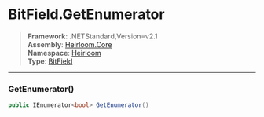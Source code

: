 # BitField.GetEnumerator

> **Framework**: .NETStandard,Version=v2.1  
> **Assembly**: [Heirloom.Core][0]  
> **Namespace**: [Heirloom][0]  
> **Type**: [BitField][1]  

--------------------------------------------------------------------------------

### GetEnumerator()

```cs
public IEnumerator<bool> GetEnumerator()
```

[0]: ..\Heirloom.Core.md
[1]: Heirloom.BitField.md
